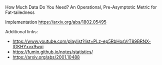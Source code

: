How Much Data Do You Need? An Operational, Pre-Asymptotic Metric for Fat-tailedness

Implementation https://arxiv.org/abs/1802.05495

Additional links:

- https://www.youtube.com/playlist?list=PLz-ep5RbHosVrT89BRNX-IGKHYxvx9wqi
- https://fumin.github.io/notes/statistics/
- https://arxiv.org/abs/2001.10488
